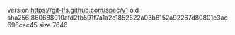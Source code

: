 version https://git-lfs.github.com/spec/v1
oid sha256:860688910afd2fb591f7a1a2c1852622a03b8152a92267d80801e3ac696cec45
size 7646
